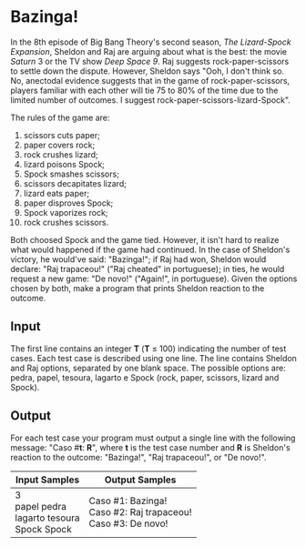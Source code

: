 # Bazinga!
In the 8th episode of Big Bang Theory's second season, *The Lizard-Spock Expansion*, Sheldon and Raj are arguing about what is the best: the movie *Saturn* 3 or the TV show *Deep Space 9*. Raj suggests rock-paper-scissors to settle down the dispute. However, Sheldon says "Ooh, I don't think so. No, anectodal evidence suggests that in the game of rock-paper-scissors, players familiar with each other will tie 75 to 80% of the time due to the limited number of outcomes. I suggest rock-paper-scissors-lizard-Spock".

The rules of the game are:

1. scissors cuts paper;
2. paper covers rock;
3. rock crushes lizard;
4. lizard poisons Spock;
5. Spock smashes scissors;
6. scissors decapitates lizard;
7. lizard eats paper;
8. paper disproves Spock;
9. Spock vaporizes rock;
10. rock crushes scissors.

Both choosed Spock and the game tied. However, it isn't hard to realize what would happened if the game had continued. In the case of Sheldon's victory, he would've said: "Bazinga!"; if Raj had won, Sheldon would declare: "Raj trapaceou!" ("Raj cheated" in portuguese); in ties, he would request a new game: "De novo!" ("Again!", in portuguese). Given the options chosen by both, make a program that prints Sheldon reaction to the outcome.

## Input
The first line contains an integer **T** (**T** ≤ 100) indicating the number of test cases. Each test case is described using one line. The line contains Sheldon and Raj options, separated by one blank space. The possible options are: pedra, papel, tesoura, lagarto e Spock (rock, paper, scissors, lizard and Spock).

## Output
For each test case your program must output a single line with the following message: "Caso #**t**: **R**", where **t** is the test case number and **R** is Sheldon's reaction to the outcome: "Bazinga!", "Raj trapaceou!", or "De novo!".

|                     Input Samples                     |                            Output Samples                           |
|-------------------------------------------------------|---------------------------------------------------------------------|
| 3<br> papel pedra<br> lagarto tesoura<br> Spock Spock | Caso #1: Bazinga!<br> Caso #2: Raj trapaceou!<br> Caso #3: De novo! |